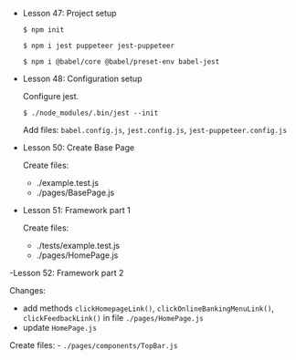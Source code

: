 - Lesson 47: Project setup

  `$ npm init`

  `$ npm i jest puppeteer jest-puppeteer`

  `$ npm i @babel/core @babel/preset-env babel-jest`

- Lesson 48: Configuration setup

  Configure jest.

  `$ ./node_modules/.bin/jest --init`

  Add files: `babel.config.js`, `jest.config.js`, `jest-puppeteer.config.js`

- Lesson 50: Create Base Page

  Create files:
    - ./example.test.js
    - ./pages/BasePage.js

- Lesson 51: Framework part 1

  Create files:
    - ./tests/example.test.js
    - ./pages/HomePage.js

-Lesson 52: Framework part 2

  Changes:
  - add methods `clickHomepageLink()`, `clickOnlineBankingMenuLink()`, `clickFeedbackLink()` in file `./pages/HomePage.js` 
  - update `HomePage.js`

  Create files:
    - `./pages/components/TopBar.js`


<!--
Lesson 49: Babel config source code
Lesson 51: Framework part 1
Lesson 52: Framework part 2
Lesson 53: Framework part 3
Lesson 54: Framework part 4
Lesson 55: End-to-End Tests: part 1
Lesson 56: End-to-End Tests: part 2
Lesson 57: Framework Improvement tips
Lesson 58: Source Code 
-->

<!-- http://zero.webappsecurity.com/ -->
<!-- https://clone-zero-bank.netlify.app/index.html -->